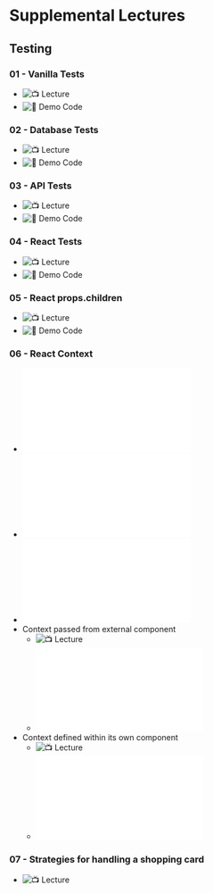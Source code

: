 # Supplemental Lectures

## Testing

### 01 - Vanilla Tests

- ![📺 Lecture](https://www.youtube.com/watch?v=o_CiAQSirHM&list=PLSxlYD5me6YWb4OUoK4li5BHgNTpja_6d&index=1)
- ![👾 Demo Code](01-vanilla-tests)

### 02 - Database Tests

- ![📺 Lecture](https://www.youtube.com/watch?v=AeM-hjYXiz0&list=PLSxlYD5me6YWb4OUoK4li5BHgNTpja_6d&index=2)
- ![👾 Demo Code](02-database-tests)

### 03 - API Tests

- ![📺 Lecture](https://www.youtube.com/watch?v=j4LO1FjGys4&list=PLSxlYD5me6YWb4OUoK4li5BHgNTpja_6d&index=3)
- ![👾 Demo Code](03-api-tests)

### 04 - React Tests

- ![📺 Lecture](https://www.youtube.com/watch?v=S-xSS0eIZ7E&list=PLSxlYD5me6YWb4OUoK4li5BHgNTpja_6d&index=4)
- ![👾 Demo Code](04-react-tests)

### 05 - React props.children

- ![📺 Lecture](https://www.youtube.com/watch?v=AN85GngQATA&list=PLSxlYD5me6YWb4OUoK4li5BHgNTpja_6d&index=1)
- ![👾 Demo Code](05-props-children)

### 06 - React Context

- ![👾 defining a new context via React.createContext](06-react-context/src/contexts/Todos.js)
- ![👾 giving access to a context via the Provider](06-react-context/src/App.js)
- ![👾 using context in a component via useContext hook](06-react-context/src/components/TodoList.js)
- Context passed from external component
  - ![📺 Lecture](https://www.youtube.com/watch?v=l00ezhTpuwI&list=PLSxlYD5me6YWb4OUoK4li5BHgNTpja_6d)
  - ![👾 Demo Code](06-react-context/src/contexts/Todos.js)
- Context defined within its own component
  - ![📺 Lecture](https://www.youtube.com/watch?v=ANEcZEzcq98&list=PLSxlYD5me6YWb4OUoK4li5BHgNTpja_6d)
  - ![👾 Demo Code](06-react-context/src/contexts/Users.js)

### 07 - Strategies for handling a shopping card

- ![📺 Lecture](https://www.youtube.com/watch?v=rSy4wNN462M)
